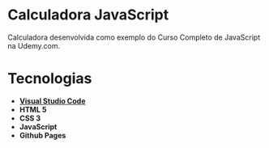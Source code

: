 # Calculadora JavaScript

Calculadora desenvolvida como exemplo do Curso Completo de JavaScript na Udemy.com.

# Tecnologias
<ul>
  <li><a href="https://code.visualstudio.com/"><b>Visual Studio Code</b></a></li>
  <li><b>HTML 5</b></li>
  <li><b>CSS 3</b></li>
  <li><b>JavaScript</b></li>
  <li><b>Github Pages</b></li>
</ul>

